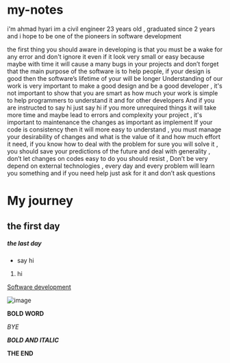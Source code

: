 # my-notes

i'm ahmad hyari im a civil engineer 23 years old , graduated since 2 years and  i hope to be one of the pioneers in software development

the first thing you should aware in developing is that you must be a wake for any error and don't ignore it even if it look very small or easy because maybe with time it will cause a many bugs in your projects and don’t forget that the main purpose of the software is to help people, if your  design is good then the software’s lifetime of your will be longer
 Understanding of our work is very important to make a good design and be a good developer , it's not important to show that you are smart as how much your work is simple to help programmers to understand it and for other developers 
And if you are instructed to say hi just say hi if you more unrequired things it will take more time and maybe lead to errors and complexity your project , it's important to maintenance the changes as important as implement
If your code is consistency then it will more easy to understand , you must manage your desirability of changes and what is the value of it and how much effort  it need, if you know how to deal with the problem for sure you will solve it , you should save your predictions of the future and deal with generality , don’t let changes on codes easy to do you should resist , Don’t be very depend on external technologies , every day and every problem will learn you something and if you need help just ask for it and don’t ask questions

# My journey
## the first day
##### the last day

-  say hi

1. hi

[Software development](https://en.wikipedia.org/wiki/Software_development)

![image](https://www.quasa.io/storage/images/news/gv7yMmx7TCgbzqbWlsKfeADarYNtLaptgZgu7bzz.jpg)

**BOLD WORD**

*BYE*

***BOLD AND ITALIC***

**THE END**



